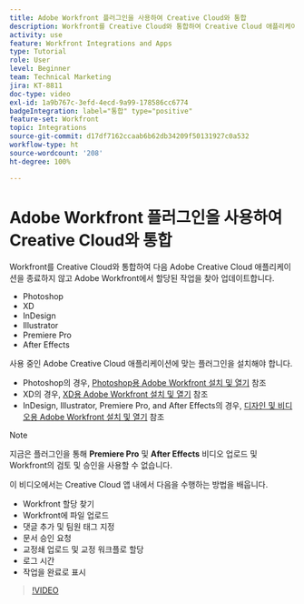 ```yaml
---
title: Adobe Workfront 플러그인을 사용하여 Creative Cloud와 통합
description: Workfront를 Creative Cloud와 통합하여 Creative Cloud 애플리케이션(Photoshop, XD, InDesign, Illustrator, Premiere Pro 및 After Effects)을 종료하지 않고 Workfront에서 할당된 작업을 찾아 업데이트
activity: use
feature: Workfront Integrations and Apps
type: Tutorial
role: User
level: Beginner
team: Technical Marketing
jira: KT-8811
doc-type: video
exl-id: 1a9b767c-3efd-4ecd-9a99-178586cc6774
badgeIntegration: label="통합" type="positive"
feature-set: Workfront
topic: Integrations
source-git-commit: d17df7162ccaab6b62db34209f50131927c0a532
workflow-type: ht
source-wordcount: '208'
ht-degree: 100%

---
```


# Adobe Workfront 플러그인을 사용하여 Creative Cloud와 통합

Workfront를 Creative Cloud와 통합하여 다음 Adobe Creative Cloud 애플리케이션을 종료하지 않고 Adobe Workfront에서 할당된 작업을 찾아 업데이트합니다.

* Photoshop
* XD
* InDesign
* Illustrator
* Premiere Pro
* After Effects

사용 중인 Adobe Creative Cloud 애플리케이션에 맞는 플러그인을 설치해야 합니다.

* Photoshop의 경우, [Photoshop용 Adobe Workfront 설치 및 열기](https://experienceleague.adobe.com/docs/workfront/using/adobe-workfront-integrations/workfront-for-creative-cloud/install-wf-cc/wf-cc-install-ps.html?) 참조
* XD의 경우, [XD용 Adobe Workfront 설치 및 열기](https://experienceleague.adobe.com/docs/workfront/using/adobe-workfront-integrations/workfront-for-creative-cloud/install-wf-cc/wf-adobe-xd-install.html?) 참조
* InDesign, Illustrator, Premiere Pro, and After Effects의 경우, [디자인 및 비디오용 Adobe Workfront 설치 및 열기](https://experienceleague.adobe.com/docs/workfront/using/adobe-workfront-integrations/workfront-for-creative-cloud/install-wf-cc/wf-install-cc.html?) 참조

>[!NOTE]
>
>지금은 플러그인을 통해 **Premiere Pro** 및 **After Effects** 비디오 업로드 및 Workfront의 검토 및 승인을 사용할 수 없습니다.


이 비디오에서는 Creative Cloud 앱 내에서 다음을 수행하는 방법을 배웁니다.

* Workfront 할당 찾기
* Workfront에 파일 업로드
* 댓글 추가 및 팀원 태그 지정
* 문서 승인 요청
* 교정쇄 업로드 및 교정 워크플로 할당
* 로그 시간
* 작업을 완료로 표시

>[!VIDEO](https://video.tv.adobe.com/v/3415452/?quality=12&learn=on&enablevpops)

